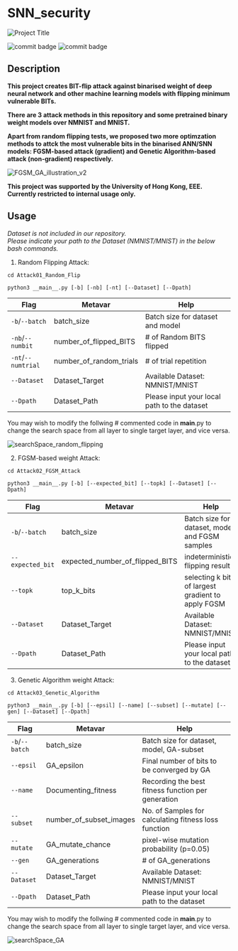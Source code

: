 # SNN_security

![Project Title](https://github.com/u3556440/SNN_security/assets/56315946/3c2a2b9f-9b6c-47cb-9f93-bdf6cd5ce16b)

![commit badge](https://img.shields.io/badge/private-8A2BE2)
![commit badge](https://img.shields.io/badge/Binary-Neural%20Network-blue)


## Description

**This project creates BIT-flip attack against binarised weight of deep neural network and other machine learning models with flipping minimum vulnerable BITs.** 

**There are 3 attack methods in this repository and some pretrained binary weight models over NMNIST and MNIST.**

**Apart from random flipping tests, we proposed two more optimzation methods to attck the most vulnerable bits in the binarised ANN/SNN models: FGSM-based attack (gradient) and Genetic Algorithm-based attack (non-gradient) respectively.**

![FGSM_GA_illustration_v2](https://github.com/u3556440/SNN_security/assets/56315946/976bca55-fb5a-4f1a-bd0e-18a3aa95ad84)

**This project was supported by the University of Hong Kong, EEE. \
Currently restricted to internal usage only.**

## Usage

*Dataset is not included in our repository. \
Please indicate your path to the Dataset (NMNIST/MNIST) in the below bash commands.*

1. Random Flipping Attack:

```
cd Attack01_Random_Flip
```
```
python3 __main__.py [-b] [-nb] [-nt] [--Dataset] [--Dpath]
```

Flag | Metavar | Help
--- | --- | --- 
`-b`/`--batch` | batch_size | Batch size for dataset and model
`-nb`/`--numbit` | number_of_flipped_BITS | # of Random BITS flipped
`-nt`/`--numtrial` | number_of_random_trials | # of trial repetition
`--Dataset` | Dataset_Target | Available Dataset: NMNIST/MNIST
`--Dpath` | Dataset_Path | Please input your local path to the dataset

You may wish to modify the follwing # commented code in __main__.py to change the search space 
from all layer to single target layer, and vice versa.

![searchSpace_random_flipping](https://github.com/u3556440/SNN_security/assets/56315946/bead64b1-8743-4b46-930f-82a63cfdfbd3)


2. FGSM-based weight Attack:

```
cd Attack02_FGSM_Attack
```
```
python3 __main__.py [-b] [--expected_bit] [--topk] [--Dataset] [--Dpath]
```

Flag | Metavar | Help
--- | --- | --- 
`-b`/`--batch` | batch_size | Batch size for dataset, model and FGSM samples
`--expected_bit` | expected_number_of_flipped_BITS | indeterministic flipping result 
`--topk` | top_k_bits | selecting k bits of largest gradient to apply FGSM
`--Dataset` | Dataset_Target | Available Dataset: NMNIST/MNIST
`--Dpath` | Dataset_Path | Please input your local path to the dataset


3. Genetic Algorithm weight Attack:

```
cd Attack03_Genetic_Algorithm
```
```
python3 __main__.py [-b] [--epsil] [--name] [--subset] [--mutate] [--gen] [--Dataset] [--Dpath]
```

Flag | Metavar | Help
--- | --- | --- 
`-b`/`--batch` | batch_size | Batch size for dataset, model, GA-subset
`--epsil` | GA_epsilon | Final number of bits to be converged by GA
`--name` | Documenting_fitness | Recording the best fitness function per generation 
`--subset` | number_of_subset_images | No. of Samples for calculating fitness loss function
`--mutate` | GA_mutate_chance | pixel-wise mutation probability (p=0.05) 
`--gen` | GA_generations | # of GA_generations
`--Dataset` | Dataset_Target | Available Dataset: NMNIST/MNIST
`--Dpath` | Dataset_Path | Please input your local path to the dataset

You may wish to modify the follwing # commented code in __main__.py to change the search space 
from all layer to single target layer, and vice versa.

![searchSpace_GA](https://github.com/u3556440/SNN_security/assets/56315946/75ded59a-1b0e-4cc4-b63f-4ccce4139782)
